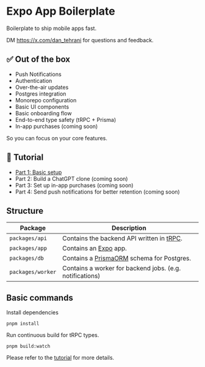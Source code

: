 # Expo App Boilerplate

Boilerplate to ship mobile apps fast.

DM https://x.com/dan_tehrani for questions and feedback.


## ✅ Out of the box

- Push Notifications
- Authentication
- Over-the-air updates
- Postgres integration
- Monorepo configuration
- Basic UI components
- Basic onboarding flow
- End-to-end type safety (tRPC + Prisma)
- In-app purchases (coming soon)

So you can focus on your core features.

## 📙 Tutorial

- [Part 1: Basic setup](https://raylac.notion.site/Build-react-native-apps-as-fast-as-possible-Part-1-21b8a1e8bd748040b17ac06eb4fc9224)
- Part 2: Build a ChatGPT clone (coming soon)
- Part 3: Set up in-app purchases (coming soon)
- Part 4: Send push notifications for better retention (coming soon)

## Structure

| **Package**       | **Description**                                                     |
| ----------------- | ------------------------------------------------------------------- |
| `packages/api`    | Contains the backend API written in [tRPC](https://trpc.io/).       |
| `packages/app`    | Contains an [Expo](https://expo.dev/) app.                          |
| `packages/db`     | Contains a [PrismaORM](https://www.prisma.io/) schema for Postgres. |
| `packages/worker` | Contains a worker for backend jobs. (e.g. notifications)            |

## Basic commands

Install dependencies

```
pnpm install
```

Run continuous build for tRPC types.

```
pnpm build:watch
```

Please refer to the [tutorial](https://raylac.notion.site/Build-react-native-apps-as-fast-as-possible-Part-1-21b8a1e8bd748040b17ac06eb4fc9224) for more details.
